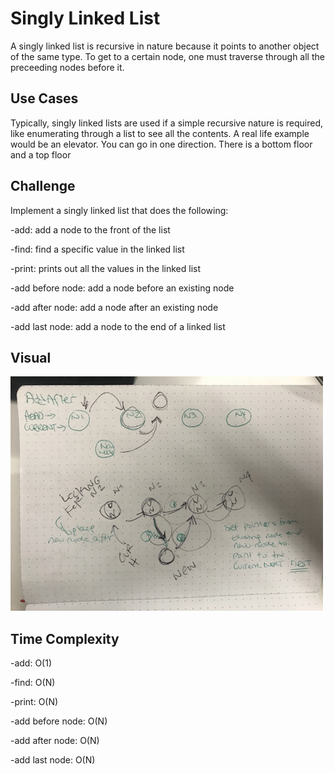 # Singly Linked List
A singly linked list is recursive in nature because it points to another
object of the same type.  To get to a certain node, one must traverse
through all the preceeding nodes before it.

## Use Cases
Typically, singly linked lists are used if a simple recursive nature is required, like
enumerating through a list to see all the contents.
A real life example would be an elevator.  You can go in one direction.
There is a bottom floor and a top floor

## Challenge
Implement a singly linked list that does the following:

-add: add a node to the front of the list

-find: find a specific value in the linked list

-print: prints out all the values in the linked list

-add before node: add a node before an existing node

-add after node: add a node after an existing node

-add last node: add a node to the end of a linked list

## Visual
![Add After Example](/assets/addAfter.jpg)

## Time Complexity
-add: O(1)

-find: O(N)

-print: O(N)

-add before node: O(N)

-add after node: O(N)

-add last node: O(N)